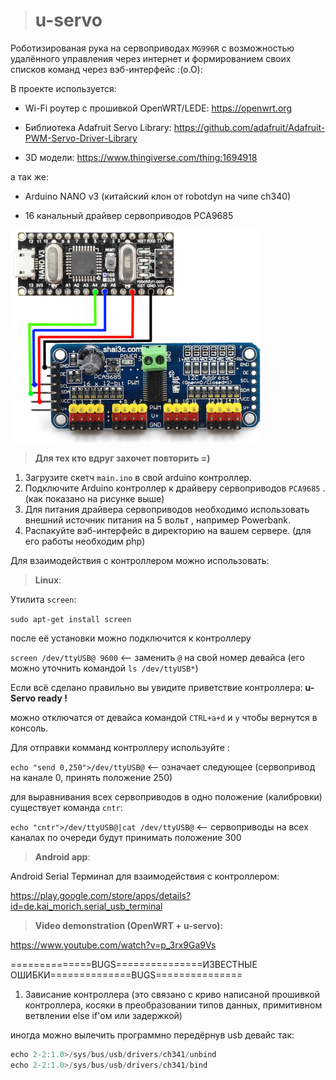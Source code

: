 ># u-servo
Роботизированая рука на сервоприводах `MG996R` с возможностью удалённого управления через интернет и формированием своих списков команд через вэб-интерфейс :(о.О):

В проекте используется:

- Wi-Fi роутер с прошивкой OpenWRT/LEDE: https://openwrt.org 

- Библиотека Adafruit Servo Library: https://github.com/adafruit/Adafruit-PWM-Servo-Driver-Library

- 3D модели: https://www.thingiverse.com/thing:1694918

а так же: 

- Arduino NANO v3 (китайский клон от robotdyn на чипе ch340)

- 16 канальный драйвер сервоприводов PCA9685

![image](https://github.com/sw3nlab/u-servo/blob/master/img.png)


>**Для тех кто вдруг захочет повторить =)**
1) Загрузите скетч `main.ino` в свой arduino контроллер.
2) Подключите Arduino контроллер к драйверу сервоприводов `PCA9685` . (как показано на рисунке выше)
3) Для питания драйвера сервоприводов необходимо использовать внешний источник питания на 5 вольт , например Powerbank.
4) Распакуйте вэб-интерфейс в директорию на вашем сервере. (для его работы необходим php)


Для взаимодействия с контроллером можно использовать:

>**Linux**:

Утилита `screen`:

`sudo apt-get install screen` 

после её установки можно подключится к контроллеру

`screen /dev/ttyUSB@ 9600` <-- заменить `@` на свой номер девайса (его можно уточнить командой `ls /dev/ttyUSB*`)

Если всё сделано правильно вы увидите приветствие контроллера: **u-Servo ready !** 

можно отключатся от девайса командой `CTRL+a+d` и `y` чтобы вернутся в консоль.

Для отправки комманд контроллеру используйте :

`echo "send 0,250">/dev/ttyUSB@` <-- означает следующее (сервопривод на канале 0, принять положение 250)

для выравнивания всех сервоприводов в одно положение (калибровки) существует команда `cntr`:

`echo "cntr">/dev/ttyUSB@|cat /dev/ttyUSB@` <-- сервоприводы на всех каналах по очереди будут принимать положение 300

>**Android app**:

Android Serial Терминал для взаимодействия с контроллером:

https://play.google.com/store/apps/details?id=de.kai_morich.serial_usb_terminal

>**Video demonstration (OpenWRT + u-servo):**

https://www.youtube.com/watch?v=p_3rx9Ga9Vs


==============BUGS===============ИЗВЕСТНЫЕ ОШИБКИ==============BUGS===============
1) Зависание контроллера (это связано с криво написаной прошивкой контроллера, косяки в преобразовании типов данных, примитивном ветвлении else if'ом или задержкой) 

иногда можно вылечить программно передёрнув usb девайс так:

```cpp
echo 2-2:1.0>/sys/bus/usb/drivers/ch341/unbind
echo 2-2:1.0>/sys/bus/usb/drivers/ch341/bind
```
